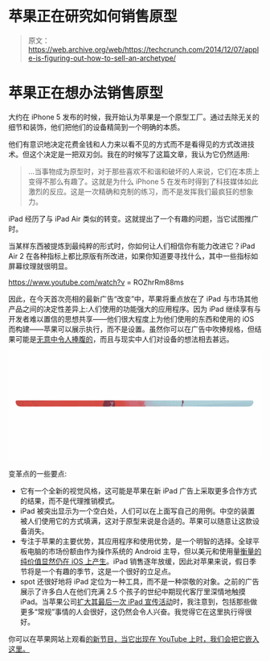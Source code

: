# 苹果正在研究如何销售原型 

> 原文：<https://web.archive.org/web/https://techcrunch.com/2014/12/07/apple-is-figuring-out-how-to-sell-an-archetype/>

# 苹果正在想办法销售原型

大约在 iPhone 5 发布的时候，我开始认为苹果是一个原型工厂。通过去除无关的细节和装饰，他们把他们的设备精简到一个明确的本质。

他们有意识地决定花费金钱和人力来以看不见的方式而不是看得见的方式改进技术。但这个决定是一把双刃剑。我在的时候写了这篇文章，我认为它仍然适用:

> …当事物成为原型时，对于那些喜欢不和谐和破坏的人来说，它们在本质上变得不那么有趣了。这就是为什么 iPhone 5 在发布时得到了科技媒体如此激烈的反应。这是一次精确和克制的练习，而不是发挥我们最疯狂的想象力。

iPad 经历了与 iPad Air 类似的转变。这就提出了一个有趣的问题，当它试图推广时。

当某样东西被提炼到最纯粹的形式时，你如何让人们相信你有能力改进它？iPad Air 2 在各种指标上都比原版有所改进，如果你知道要寻找什么，其中一些指标如屏幕纹理就很明显。

https://www.youtube.com/watch?v = ROZhrRm88ms

因此，在今天首次亮相的最新广告“改变”中，苹果将重点放在了 iPad 与市场其他产品之间的决定性差异上:人们使用的功能强大的应用程序。因为 iPad 继续享有与开发者难以置信的思想共享——他们很大程度上为他们使用的东西和使用的 iOS 而构建——苹果可以展示执行，而不是设置。虽然你可以在广告中吹捧规格，但结果可能是[无意中令人捧腹的](https://web.archive.org/web/20221225094759/https://www.youtube.com/watch?v=mOXdrksN3T8)，而且与现实中人们对设备的想法相去甚远。

![Screen Shot 2014-12-07 at 11.20.19 AM](img/bea4ba62efbcff7bc8711894fae3edb4.png)

变革点的一些要点:

*   它有一个全新的视觉风格，这可能是苹果在新 iPad 广告上采取更多合作方式的结果，而不是代理推销模式。
*   iPad 被突出显示为一个空白处，人们可以在上面写自己的用例。中空的装置被人们使用它的方式填满，这对于原型来说是合适的。苹果可以随意让这款设备消失。
*   专注于苹果的主要优势，其应用程序和使用优势，是一个明智的选择。全球平板电脑的市场份额由作为操作系统的 Android 主导，但以美元和使用量[衡量的纯](https://web.archive.org/web/20221225094759/http://ben-evans.com/benedictevans/2014/4/25/ipad-growth)[价值显然仍在 iOS 上产生](https://web.archive.org/web/20221225094759/https://techcrunch.com/2014/11/28/ibm-thanksgiving-online-sales/)。iPad 销售逐年放缓，因此对苹果来说，假日季节将是一个有趣的季节，这是一个很好的立足点。
*   spot 还很好地将 iPad 定位为一种工具，而不是一种崇敬的对象。之前的广告展示了许多白人在他们充满 2.5 个孩子的世纪中期现代客厅里深情地触摸 iPad。当苹果公司[扩大其最后一次 iPad 宣传活动](https://web.archive.org/web/20221225094759/https://techcrunch.com/2014/05/25/apples-expanded-my-verse-campaign-pitches-ipad-as-mobile-creation-tool/)时，我注意到，包括那些做更多“常规”事情的人会很好，这仍然会令人兴奋。我觉得它在这里执行得很好。

你可以在苹果网站上观看[的新节目，当它出现在 YouTube 上时，我们会把它嵌入这里。](https://web.archive.org/web/20221225094759/http://www.apple.com/ipad-air-2/change/)